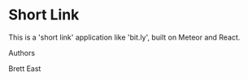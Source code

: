 # Short Link

This is a 'short link' application like 'bit.ly', built on Meteor and React.

Authors

Brett East
